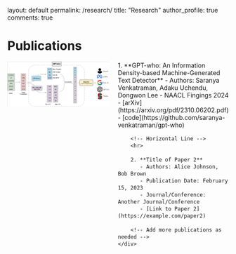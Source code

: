 layout: default
permalink: /research/
title: "Research"
author_profile: true
comments: true

# Publications 
<div style="display: flex;">
    <!-- Image on Left Half -->
    <div style="flex: 1;">
        <img src="images/pipeline_gptwho.png" alt="Image Description" style="width: 100%;">
    </div>
    <!-- Publications List -->
    <div style="flex: 1; margin-left: 20px;">
        1. **GPT-who: An Information Density-based Machine-Generated Text Detector**
           - Authors: Saranya Venkatraman, Adaku Uchendu, Dongwon Lee
           - NAACL Fingings 2024
           - [arXiv](https://arxiv.org/pdf/2310.06202.pdf)
           - [code](https://github.com/saranya-venkatraman/gpt-who)
        
        <!-- Horizontal Line -->
        <hr>

        2. **Title of Paper 2**
           - Authors: Alice Johnson, Bob Brown
           - Publication Date: February 15, 2023
           - Journal/Conference: Another Journal/Conference
           - [Link to Paper 2](https://example.com/paper2)
        
        <!-- Add more publications as needed -->
    </div>
</div>

